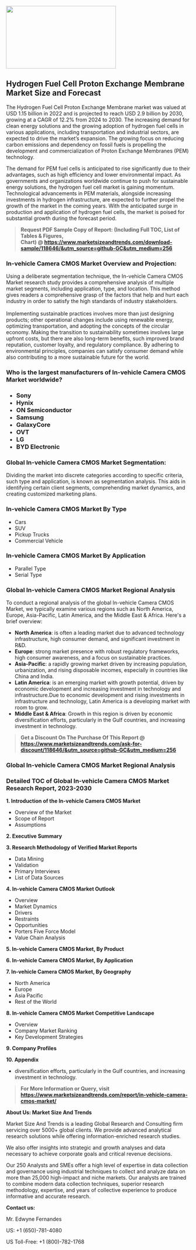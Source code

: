<p><img class="alignnone size-medium wp-image-20088" src="https://ffe5etoiles.com/wp-content/uploads/2024/12/MST1-300x171.png" alt="" width="300" height="171" /></p><h2>Hydrogen Fuel Cell Proton Exchange Membrane Market Size and Forecast</h2><p>The Hydrogen Fuel Cell Proton Exchange Membrane market was valued at USD 1.15 billion in 2022 and is projected to reach USD 2.9 billion by 2030, growing at a CAGR of 12.2% from 2024 to 2030. The increasing demand for clean energy solutions and the growing adoption of hydrogen fuel cells in various applications, including transportation and industrial sectors, are expected to drive the market’s expansion. The growing focus on reducing carbon emissions and dependency on fossil fuels is propelling the development and commercialization of Proton Exchange Membranes (PEM) technology.</p><p>The demand for PEM fuel cells is anticipated to rise significantly due to their advantages, such as high efficiency and lower environmental impact. As governments and organizations worldwide continue to push for sustainable energy solutions, the hydrogen fuel cell market is gaining momentum. Technological advancements in PEM materials, alongside increasing investments in hydrogen infrastructure, are expected to further propel the growth of the market in the coming years. With the anticipated surge in production and application of hydrogen fuel cells, the market is poised for substantial growth during the forecast period.</p></p><blockquote id="" class=""><strong>Request PDF Sample Copy of Report: (Including Full TOC, List of Tables &amp; Figures, Chart)&nbsp;@&nbsp;<strong><a href="https://www.marketsizeandtrends.com/download-sample/118646/&utm_source=github-GC&utm_medium=256" target="_blank">https://www.marketsizeandtrends.com/download-sample/118646/&utm_source=github-GC&utm_medium=256</a></strong></strong></blockquote><h3 id="" class="">In-vehicle Camera CMOS Market&nbsp;Overview and Projection:</h3><p id="" class="">Using a deliberate segmentation technique, the In-vehicle Camera CMOS Market research study provides a comprehensive analysis of multiple market segments, including application, type, and location. This method gives readers a comprehensive grasp of the factors that help and hurt each industry in order to satisfy the high standards of industry stakeholders. <br /> <br />Implementing sustainable practices involves more than just designing products; other operational changes include using renewable energy, optimizing transportation, and adopting the concepts of the circular economy. Making the transition to sustainability sometimes involves large upfront costs, but there are also long-term benefits, such improved brand reputation, customer loyalty, and regulatory compliance. By adhering to environmental principles, companies can satisfy consumer demand while also contributing to a more sustainable future for the world.</p><h3 id="" class="">Who is the largest manufacturers of&nbsp;In-vehicle Camera CMOS Market worldwide?</h3><h3 class=""><p><ul><li>Sony </li><li> Hynix </li><li> ON Semiconductor </li><li> Samsung </li><li> GalaxyCore </li><li> OVT </li><li> LG </li><li> BYD Electronic</li></ul></p></h3><h3 id="" class="">Global&nbsp;In-vehicle Camera CMOS Market Segmentation:</h3><p id="" class="">Dividing the market into discrete categories according to specific criteria, such type and application, is known as segmentation analysis. This aids in identifying certain client segments, comprehending market dynamics, and creating customized marketing plans.</p><h3 id="" class="">In-vehicle Camera CMOS Market&nbsp;By Type</h3><p><p><ul><li>Cars</li><li> SUV</li><li> Pickup Trucks</li><li> Commercial Vehicle</p></li></ul></p></p><h3 id="" class="">In-vehicle Camera CMOS Market&nbsp;By Application</h3><p class=""><p><ul><li>Parallel Type</li><li> Serial Type</li></ul></p></p><h3 id="" class="">Global In-vehicle Camera CMOS Market Regional Analysis</h3><p id="" class="">To conduct a regional analysis of the global In-vehicle Camera CMOS Market, we typically examine various regions such as North America, Europe, Asia-Pacific, Latin America, and the Middle East &amp; Africa. Here's a brief overview:</p><ul><li><strong>North America</strong>: is often a leading market due to advanced technology infrastructure, high consumer demand, and significant investment in R&amp;D.</li><li><strong>Europe</strong>: strong market presence with robust regulatory frameworks, high consumer awareness, and a focus on sustainable practices.</li><li><strong>Asia-Pacific</strong>: a rapidly growing market driven by increasing population, urbanization, and rising disposable incomes, especially in countries like China and India.</li><li><strong>Latin America</strong>: is an emerging market with growth potential, driven by economic development and increasing investment in technology and infrastructure.Due to economic development and rising investments in infrastructure and technology, Latin America is a developing market with room to grow.</li><li><strong>Middle East &amp; Africa</strong>: Growth in this region is driven by economic diversification efforts, particularly in the Gulf countries, and increasing investment in technology.</li></ul><blockquote id="" class=""><strong>Get a Discount On The Purchase Of This Report @ <strong><a href="https://www.marketsizeandtrends.com/ask-for-discount/118646/&utm_source=github-GC&utm_medium=256" target="_blank">https://www.marketsizeandtrends.com/ask-for-discount/118646/&utm_source=github-GC&utm_medium=256</a></strong></strong></blockquote><h3 id="" class="">Global In-vehicle Camera CMOS Market Regional Analysis</h3><h3 id="" class="">Detailed TOC of Global In-vehicle Camera CMOS Market Research Report, 2023-2030</h3><p id="" class=""><strong>1. Introduction of the In-vehicle Camera CMOS Market</strong></p><ul><li>Overview of the Market</li><li>Scope of Report</li><li>Assumptions</li></ul><p id="" class=""><strong>2. Executive Summary</strong></p><p id="" class=""><strong>3. Research Methodology of Verified Market Reports</strong></p><ul><li>Data Mining</li><li>Validation</li><li>Primary Interviews</li><li>List of Data Sources</li></ul><p id="" class=""><strong>4. In-vehicle Camera CMOS Market Outlook</strong></p><ul><li>Overview</li><li>Market Dynamics</li><li>Drivers</li><li>Restraints</li><li>Opportunities</li><li>Porters Five Force Model</li><li>Value Chain Analysis</li></ul><p id="" class=""><strong>5. In-vehicle Camera CMOS Market, By Product</strong></p><p id="" class=""><strong>6. In-vehicle Camera CMOS Market, By Application</strong></p><p id="" class=""><strong>7. In-vehicle Camera CMOS Market, By Geography</strong></p><ul><li>North America</li><li>Europe</li><li>Asia Pacific</li><li>Rest of the World</li></ul><p id="" class=""><strong>8. In-vehicle Camera CMOS Market Competitive Landscape</strong></p><ul><li>Overview</li><li>Company Market Ranking</li><li>Key Development Strategies</li></ul><p id="" class=""><strong>9. Company Profiles</strong></p><p id="" class=""><strong>10. Appendix</strong></p><ul><li>diversification efforts, particularly in the Gulf countries, and increasing investment in technology.</li></ul><blockquote id="" class=""><strong>For More Information or Query, visit <strong><strong><a href="https://www.marketsizeandtrends.com/report/in-vehicle-camera-cmos-market/" target="_blank">https://www.marketsizeandtrends.com/report/in-vehicle-camera-cmos-market/</a></strong></strong></strong></blockquote><p id="" class=""><strong>About Us: Market Size And Trends</strong></p><p id="" class="">Market Size And Trends is a leading Global Research and Consulting firm servicing over 5000+ global clients. We provide advanced analytical research solutions while offering information-enriched research studies.</p><p id="" class="">We also offer insights into strategic and growth analyses and data necessary to achieve corporate goals and critical revenue decisions.</p><p id="" class="">Our 250 Analysts and SMEs offer a high level of expertise in data collection and governance using industrial techniques to collect and analyze data on more than 25,000 high-impact and niche markets. Our analysts are trained to combine modern data collection techniques, superior research methodology, expertise, and years of collective experience to produce informative and accurate research.</p><p id="" class=""><strong>Contact us:</strong></p><p id="" class="">Mr. Edwyne Fernandes</p><p id="" class="">US: +1 (650)-781-4080</p><p id="" class="">US Toll-Free: +1 (800)-782-1768</p>
